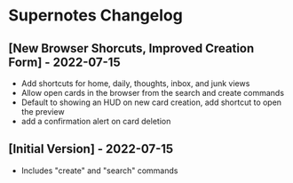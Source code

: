 # Supernotes Changelog

## [New Browser Shorcuts, Improved Creation Form] - 2022-07-15

- Add shortcuts for home, daily, thoughts, inbox, and junk views
- Allow open cards in the browser from the search and create commands
- Default to showing an HUD on new card creation, add shortcut to open the preview
- add a confirmation alert on card deletion

## [Initial Version] - 2022-07-15

- Includes "create" and "search" commands
